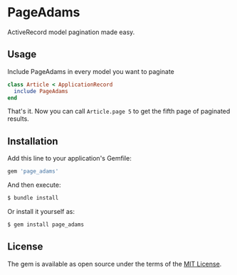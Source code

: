 # PageAdams
ActiveRecord model pagination made easy.

## Usage
Include PageAdams in every model you want to paginate
~~~ruby
class Article < ApplicationRecord
  include PageAdams
end
~~~

That's it. Now you can call `Article.page 5` to get the fifth page of paginated results.

## Installation
Add this line to your application's Gemfile:

```ruby
gem 'page_adams'
```

And then execute:
```bash
$ bundle install
```

Or install it yourself as:
```bash
$ gem install page_adams
```

## License
The gem is available as open source under the terms of the [MIT License](http://opensource.org/licenses/MIT).
